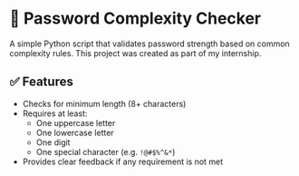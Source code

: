 # 🔐 Password Complexity Checker

A simple Python script that validates password strength based on common complexity rules. This project was created as part of my internship.

## ✅ Features

- Checks for minimum length (8+ characters)
- Requires at least:
  - One uppercase letter
  - One lowercase letter
  - One digit
  - One special character (e.g. `!@#$%^&*`)
- Provides clear feedback if any requirement is not met
